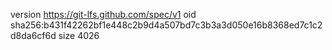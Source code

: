version https://git-lfs.github.com/spec/v1
oid sha256:b431f42262bf1e448c2b9d4a507bd7c3b3a3d050e16b8368ed7c1c2d8da6cf6d
size 4026
